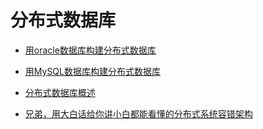 
# 分布式数据库

* [用oracle数据库构建分布式数据库]()
* [用MySQL数据库构建分布式数据库]()




* [分布式数据库概述](https://mp.weixin.qq.com/s?__biz=MzA3ODIxNjYxNQ==&mid=2247488115&amp;idx=1&amp;sn=a2b8a9a2a5dd115fafe48698383c700f&source=41#wechat_redirect)
* [兄弟，用大白话给你讲小白都能看懂的分布式系统容错架构](https://juejin.im/post/5c3dfe33f265da613f2fb4b7)
